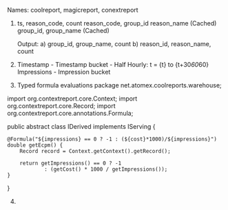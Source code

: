 Names: coolreport, magicreport, conextreport
1. ts, reason_code, count
   reason_code, group_id reason_name (Cached)
   group_id, group_name (Cached)
   
   Output: 
   a) group_id, group_name, count
   b) reason_id, reason_name, count
   
2. Timestamp - Timestamp bucket - Half Hourly: t = {t} to {t+30*60*60} 
   Impressions - Impression bucket
   
   
3. Typed formula evaluations
   package net.atomex.coolreports.warehouse;

import org.contextreport.core.Context;
import org.contextreport.core.Record;
import org.contextreport.core.annotations.Formula;

public abstract class IDerived implements IServing {

	@Formula("${impressions} == 0 ? -1 : (${cost}*1000)/${impressions}")
	double getEcpm() {
		Record record = Context.getContext().getRecord();

		return getImpressions() == 0 ? -1
				: (getCost() * 1000 / getImpressions());
	}

}
   
   
4. 